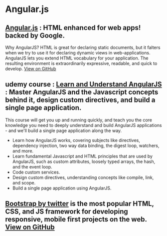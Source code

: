 # Angular.js

## [Angular.js](https://www.angularjs.org/) : HTML enhanced for web apps! backed by Google.
Why AngularJS? HTML is great for declaring static documents, but it falters when we try to use it for declaring dynamic views in web-applications. AngularJS lets you extend HTML vocabulary for your application. The resulting environment is extraordinarily expressive, readable, and quick to develop. 
[View on GitHub](https://github.com/angular/angular.js)

## udemy course : [Learn and Understand AngularJS](https://www.udemy.com/learn-angularjs/) : Master AngularJS and the Javascript concepts behind it, design custom directives, and build a single page application. 
This course will get you up and running quickly, and teach you the core knowledge you need to deeply understand and build AngularJS applications - and we'll build a single page application along the way. 

- Learn how AngularJS works, covering subjects like directives, dependency injection, two way data binding, the digest loop, watchers, and more.
- Learn fundamental Javascript and HTML principles that are used by AngularJS, such as custom attributes, loosely typed arrays, the hash, and the event loop.
- Code custom services.
- Design custom directives, understanding concepts like compile, link, and scope.
- Build a single page application using AngularJS.

## [Bootstrap by twitter](https://www.npmjs.com/) is the most popular HTML, CSS, and JS framework for developing responsive, mobile first projects on the web. [View on GitHub](https://github.com/twbs/bootstrap)

